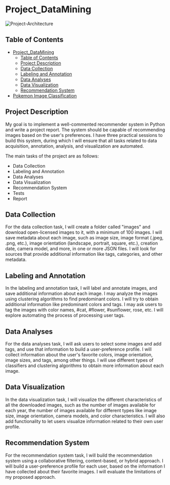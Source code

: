 # Project_DataMining
![Project-Architecture](Project-Architecture.png)

## Table of Contents
- [Project\_DataMining](#project_datamining)
  - [Table of Contents](#table-of-contents)
  - [Project Description](#project-description)
  - [Data Collection](#data-collection)
  - [Labeling and Annotation](#labeling-and-annotation)
  - [Data Analyses](#data-analyses)
  - [Data Visualization](#data-visualization)
  - [Recommendation System](#recommendation-system)
- [Pokemon Image Classification](#pokemon-image-classification)

## Project Description
My goal is to implement a well-commented recommender system in Python and write a project report. The system should be capable of recommending images based on the user's preferences. I have three practical sessions to build this system, during which I will ensure that all tasks related to data acquisition, annotation, analysis, and visualization are automated.

The main tasks of the project are as follows:

- Data Collection
- Labeling and Annotation
- Data Analyses
- Data Visualization
- Recommendation System
- Tests
- Report

## Data Collection
For the data collection task, I will create a folder called "images" and download open-licensed images to it, with a minimum of 100 images. I will save metadata about each image, such as image size, image format (.jpeg, .png, etc.), image orientation (landscape, portrait, square, etc.), creation date, camera model, and more, in one or more JSON files. I will look for sources that provide additional information like tags, categories, and other metadata.

## Labeling and Annotation
In the labeling and annotation task, I will label and annotate images, and save additional information about each image. I may analyze the images using clustering algorithms to find predominant colors. I will try to obtain additional information like predominant colors and tags. I may ask users to tag the images with color names, #cat, #flower, #sunflower, rose, etc. I will explore automating the process of processing user tags.

## Data Analyses
For the data analyses task, I will ask users to select some images and add tags, and use that information to build a user-preference profile. I will collect information about the user's favorite colors, image orientation, image sizes, and tags, among other things. I will use different types of classifiers and clustering algorithms to obtain more information about each image.

## Data Visualization
In the data visualization task, I will visualize the different characteristics of all the downloaded images, such as the number of images available for each year, the number of images available for different types like image size, image orientation, camera models, and color characteristics. I will also add functionality to let users visualize information related to their own user profile.

## Recommendation System
For the recommendation system task, I will build the recommendation system using a collaborative filtering, content-based, or hybrid approach. I will build a user-preference profile for each user, based on the information I have collected about their favorite images. I will evaluate the limitations of my proposed approach.